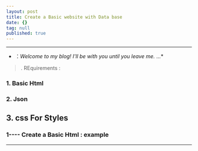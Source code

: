 ```yaml
---
layout: post
title: Create a Basic website with Data base
date: {}
tag: null
published: true
---
```


      
-----------------

- ：*Welcome to my blog! I'll be with you until you leave me.*
...*

>. REquirements :

### 1. Basic Html
### 2. Json
##  3. css For Styles



### 1---- Create a Basic Html : example

<html>
<blockquote 
class="imgur-embed-pub" lang="en" data-id="a/s8mnR"><a href="//imgur.com/s8mnR"></a>

</blockquote>



<script async src="//s.imgur.com/min/embed.js" charset="utf-8">
</script>

</html>

-----------------
